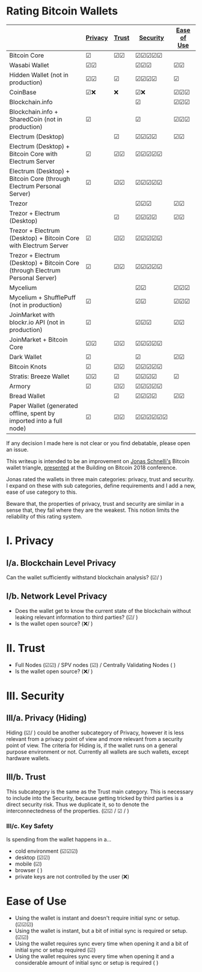 # Rating Bitcoin Wallets

|                                                                               | [Privacy](#i-privacy) | [Trust](#ii-trust) | [Security](#iii-security)                  | [Ease of Use](#ease-of-use) |
|-------------------------------------------------------------------------------|-----------------------|--------------------|--------------------------------------------|-----------------------------|
| Bitcoin Core                                                                  | &#9745;               | &#9745;&#9745;     | &#9745;&#9745;&#9745;&#9745;&#9745;        |                             |
| Wasabi Wallet                                                                 | &#9745;&#9745;        |                    | &#9745;&#9745;&#9745;                      | &#9745;&#9745;              |
| Hidden Wallet (not in production)                                             | &#9745;&#9745;        | &#9745;            | &#9745;&#9745;&#9745;&#9745;               | &#9745;                     |
| CoinBase                                                                      | &#9745;&#10060;       | &#10060;           | &#9745;&#10060;                            | &#9745;&#9745;&#9745;       |
| Blockchain.info                                                               |                       |                    | &#9745;                                    | &#9745;&#9745;&#9745;       |
| Blockchain.info + SharedCoin (not in production)                              | &#9745;               |                    | &#9745;                                    | &#9745;&#9745;&#9745;       |
| Electrum (Desktop)                                                            |                       | &#9745;            | &#9745;&#9745;&#9745;&#9745;               | &#9745;&#9745;              |
| Electrum (Desktop) + Bitcoin Core with Electrum Server                        | &#9745;               | &#9745;&#9745;     | &#9745;&#9745;&#9745;&#9745;&#9745;        |                             |
| Electrum (Desktop) + Bitcoin Core (through Electrum Personal Server)          | &#9745;               | &#9745;&#9745;     | &#9745;&#9745;&#9745;&#9745;&#9745;        |                             |
| Trezor                                                                        |                       |                    | &#9745;&#9745;&#9745;                      | &#9745;&#9745;              |
| Trezor + Electrum (Desktop)                                                   |                       | &#9745;            | &#9745;&#9745;&#9745;&#9745;               | &#9745;&#9745;              |
| Trezor + Electrum (Desktop) + Bitcoin Core with Electrum Server               | &#9745;               | &#9745;&#9745;     | &#9745;&#9745;&#9745;&#9745;&#9745;        |                             |
| Trezor + Electrum (Desktop) + Bitcoin Core (through Electrum Personal Server) | &#9745;               | &#9745;&#9745;     | &#9745;&#9745;&#9745;&#9745;&#9745;        |                             |
| Mycelium                                                                      |                       |                    | &#9745;&#9745;                             | &#9745;&#9745;&#9745;       |
| Mycelium + ShufflePuff (not in production)                                    | &#9745;               |                    | &#9745;&#9745;                             | &#9745;&#9745;&#9745;       |
| JoinMarket with blockr.io API (not in production)                             | &#9745;               |                    | &#9745;&#9745;&#9745;                      | &#9745;&#9745;              |
| JoinMarket + Bitcoin Core                                                     | &#9745;&#9745;        | &#9745;&#9745;     | &#9745;&#9745;&#9745;&#9745;&#9745;        |                             |
| Dark Wallet                                                                   | &#9745;               |                    | &#9745;                                    | &#9745;&#9745;              |
| Bitcoin Knots                                                                 | &#9745;               | &#9745;&#9745;     | &#9745;&#9745;&#9745;&#9745;&#9745;        |                             |
| Stratis: Breeze Wallet                                                        | &#9745;&#9745;        | &#9745;            | &#9745;&#9745;&#9745;&#9745;               | &#9745;                     |
| Armory                                                                        | &#9745;               | &#9745;&#9745;     | &#9745;&#9745;&#9745;&#9745;&#9745;        |                             |
| Bread Wallet                                                                  |                       | &#9745;            | &#9745;&#9745;&#9745;&#9745;               | &#9745;&#9745;              |
| Paper Wallet (generated offline, spent by imported into a full node)          | &#9745;               | &#9745;&#9745;     | &#9745;&#9745;&#9745;&#9745;&#9745;&#9745; |                             |

If any decision I made here is not clear or you find debatable, please open an issue. 

This writeup is intended to be an improvement on [Jonas Schnelli's](https://github.com/jonasschnelli) Bitcoin wallet triangle, [presented](https://www.youtube.com/watch?v=XORDEX-RrAI&feature=youtu.be&t=3440) at the Building on Bitcoin 2018 conference.

Jonas rated the wallets in three main categories: privacy, trust and security. I expand on these with sub categories, define requirements and I add a new, ease of use category to this.

Beware that, the properties of privacy, trust and security are similar in a sense that, they fail where they are the weakest. This notion limits the reliability of this rating system.

# I. Privacy

## I/a. Blockchain Level Privacy

Can the wallet sufficiently withstand blockchain analysis? (&#9745;/ )

## I/b. Network Level Privacy

- Does the wallet get to know the current state of the blockchain without leaking relevant information to third parties? (&#9745;/ )  
- Is the wallet open source? (&#10060;/ )

# II. Trust

- Full Nodes (&#9745;&#9745;) / SPV nodes (&#9745;) / Centrally Validating Nodes ( )
- Is the wallet open source? (&#10060;/ )

# III. Security

## III/a. Privacy (Hiding)

Hiding (&#9745;/ ) could be another subcategory of Privacy, however it is less relevant from a privacy point of view and more relevant from a security point of view. The criteria for Hiding is, if the wallet runs on a general purpose environment or not. Currently all wallets are such wallets, except hardware wallets.

## III/b. Trust

This subcategory is the same as the Trust main category. This is necessary to include into the Security, because getting tricked by third parties is a direct security risk. Thus we duplicate it, so to denote the interconnectedness of the properties. (&#9745;&#9745; / &#9745; / ) 

### III/c. Key Safety

Is spending from the wallet happens in a...
- cold environment (&#9745;&#9745;&#9745;)
- desktop (&#9745;&#9745;)
- mobile (&#9745;)
- browser ( )
- private keys are not controlled by the user (&#10060;)

# Ease of Use

- Using the wallet is instant and doesn't require initial sync or setup. (&#9745;&#9745;&#9745;)
- Using the wallet is instant, but a bit of initial sync is required or setup. (&#9745;&#9745;)
- Using the wallet requires sync every time when opening it and a bit of initial sync or setup required (&#9745;)
- Using the wallet requires sync every time when opening it and a considerable amount of initial sync or setup is required ( )
